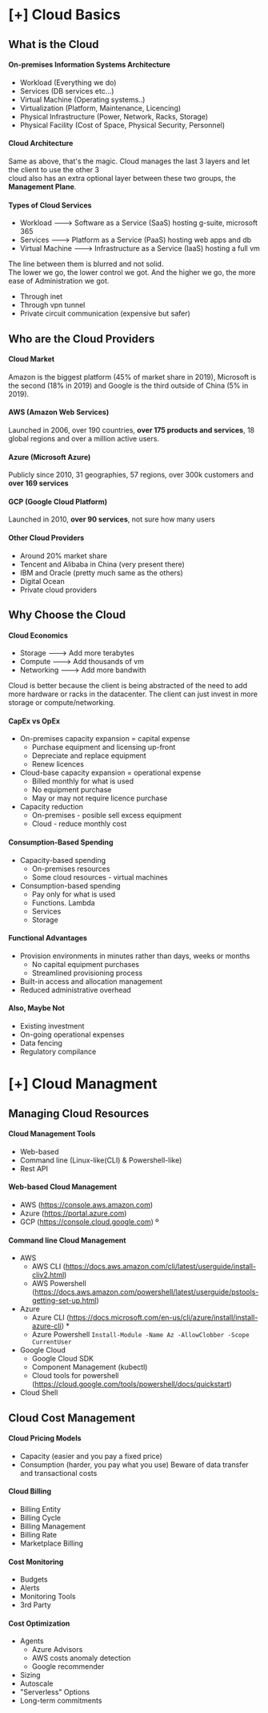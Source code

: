 # [+] Cloud Basics

## What is the Cloud

#### On-premises Information Systems Architecture 
- Workload                              (Everything we do)
- Services                              (DB services etc...)
- Virtual Machine                       (Operating systems..)
- Virtualization                        (Platform, Maintenance, Licencing)
- Physical Infrastructure               (Power, Network, Racks, Storage)
- Physical Facility                     (Cost of Space, Physical Security, Personnel)

#### Cloud Architecture
Same as above, that's the magic. Cloud manages the last 3 layers and let the client to use the other 3 \
cloud also has an extra optional layer between these two groups, the **Management Plane**.

#### Types of Cloud Services

- Workload ---> Software as a Service (SaaS)       hosting g-suite, microsoft 365
- Services ---> Platform as a Service (PaaS)       hosting web apps and db
- Virtual Machine ---> Infrastructure as a Service (IaaS) hosting a full vm

The line between them is blurred and not solid. \
The lower we go, the lower control we got. And the higher we go, the more ease of Administration we got.

- Through inet
- Through vpn tunnel
- Private circuit communication (expensive but safer)

## Who are the Cloud Providers

#### Cloud Market

Amazon is the biggest platform (45% of market share in 2019), Microsoft is the second (18% in 2019) and Google is the third
outside of China (5% in 2019).

#### AWS (Amazon Web Services)

Launched in 2006, over 190 countries, **over 175 products and services**, 18 global regions and over a million active users.

#### Azure (Microsoft Azure)

Publicly since 2010, 31 geographies, 57 regions, over 300k customers and **over 169 services**

#### GCP (Google Cloud Platform)

Launched in 2010, **over 90 services**, not sure how many users

#### Other Cloud Providers

- Around 20% market share
- Tencent and Alibaba in China (very present there)
- IBM and Oracle (pretty much same as the others)
- Digital Ocean
- Private cloud providers

## Why Choose the Cloud

#### Cloud Economics 
- Storage ---> Add more terabytes
- Compute ---> Add thousands of vm 
- Networking ---> Add more bandwith
  
Cloud is better because the client is being abstracted of the need to add more hardware or racks in the datacenter. The client can just invest in more storage or compute/networking.

#### CapEx vs OpEx

- On-premises capacity expansion = capital expense
    - Purchase equipment and licensing up-front
    - Depreciate and replace equipment
    - Renew licences
- Cloud-base capacity expansion = operational expense
    - Billed monthly for what is used
    - No equipment purchase
    - May or may not require licence purchase
- Capacity reduction
    - On-premises - posible sell excess equipment
    - Cloud - reduce monthly cost

#### Consumption-Based Spending
- Capacity-based spending
    - On-premises resources
    - Some cloud resources - virtual machines
- Consumption-based spending
    - Pay only for what is used
    - Functions. Lambda
    - Services
    - Storage

#### Functional Advantages
- Provision environments in minutes rather than days, weeks or months 
    - No capital equipment purchases
    - Streamlined provisioning process
- Built-in access and allocation management
- Reduced administrative overhead

#### Also, Maybe Not
- Existing investment
- On-going operational expenses
- Data fencing
- Regulatory compilance


# [+] Cloud Managment

## Managing Cloud Resources

#### Cloud Management Tools
- Web-based
- Command line (Linux-like(CLI) & Powershell-like)
- Rest API 

#### Web-based Cloud Management
- AWS (https://console.aws.amazon.com)
- Azure (https://portal.azure.com)
- GCP (https://console.cloud.google.com)
º
#### Command line Cloud Management
- AWS
    - AWS CLI (https://docs.aws.amazon.com/cli/latest/userguide/install-cliv2.html)
    - AWS Powershell (https://docs.aws.amazon.com/powershell/latest/userguide/pstools-getting-set-up.html)
- Azure
    - Azure CLI (https://docs.microsoft.com/en-us/cli/azure/install/install-azure-cli) *
    - Azure Powershell ```Install-Module -Name Az -AllowClobber -Scope CurrentUser```
- Google Cloud
    - Google Cloud SDK
    - Component Management (kubectl)
    - Cloud tools for powershell (https://cloud.google.com/tools/powershell/docs/quickstart)
- Cloud Shell  

## Cloud Cost Management

#### Cloud Pricing Models
- Capacity (easier and you pay a fixed price)
- Consumption (harder, you pay what you use)
Beware of data transfer and transactional costs
#### Cloud Billing
- Billing Entity
- Billing Cycle
- Billing Management
- Billing Rate
- Marketplace Billing 
#### Cost Monitoring
- Budgets
- Alerts
- Monitoring Tools
- 3rd Party
#### Cost Optimization
- Agents
    - Azure Advisors
    - AWS costs anomaly detection
    - Google recommender
- Sizing
- Autoscale
- "Serverless" Options
- Long-term commitments